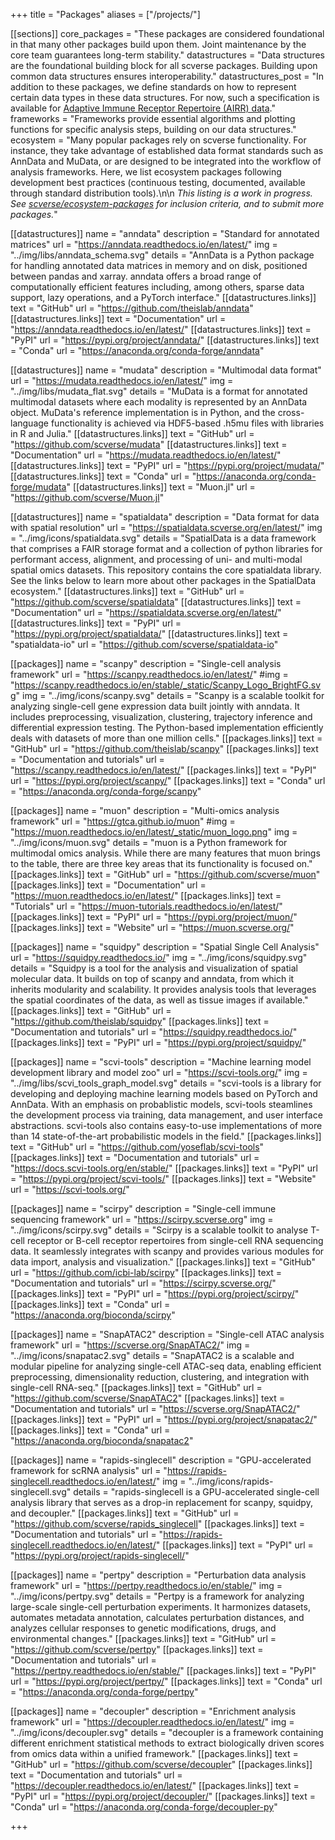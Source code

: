 +++
title = "Packages"
aliases = ["/projects/"]

[[sections]]
	core_packages = "These packages are considered foundational in that many other packages build upon them. Joint maintenance by the core team guarantees long-term stability."
	datastructures = "Data structures are the foundational building block for all scverse packages. Building upon common data structures ensures interoperability."
	datastructures_post = "In addition to these packages, we define standards on how to represent certain data types in these data structures. For now, such a specification is available for [Adaptive Immune Receptor Repertoire (AIRR) data](https://scirpy.scverse.org/en/latest/data-structure.html#storing-airr-rearrangement-data-in-anndata)."
	frameworks = "Frameworks provide essential algorithms and plotting functions for specific analysis steps, building on our data structures."
	ecosystem = "Many popular packages rely on scverse functionality. For instance, they take advantage of established data format standards such as AnnData and MuData, or are designed to be integrated into the workflow of analysis frameworks. Here, we list ecosystem packages following development best practices (continuous testing, documented, available through standard distribution tools).\n\n *This listing is a work in progress. See [scverse/ecosystem-packages](https://github.com/scverse/ecosystem-packages) for inclusion criteria, and to submit more packages.*"

[[datastructures]]
	name = "anndata"
	description = "Standard for annotated matrices"
	url = "https://anndata.readthedocs.io/en/latest/"
	img = "../img/libs/anndata_schema.svg"
	details = "AnnData is a Python package for handling annotated data matrices in memory and on disk, positioned between pandas and xarray. anndata offers a broad range of computationally efficient features including, among others, sparse data support, lazy operations, and a PyTorch interface."
	[[datastructures.links]]
	text = "GitHub"
	url = "https://github.com/theislab/anndata"
	[[datastructures.links]]
	text = "Documentation"
	url = "https://anndata.readthedocs.io/en/latest/"
	[[datastructures.links]]
	text = "PyPI"
	url = "https://pypi.org/project/anndata/"
	[[datastructures.links]]
	text = "Conda"
	url = "https://anaconda.org/conda-forge/anndata"

[[datastructures]]
	name = "mudata"
	description = "Multimodal data format"
	url = "https://mudata.readthedocs.io/en/latest/"
	img = "../img/libs/mudata_flat.svg"
	details = "MuData is a format for annotated multimodal datasets where each modality is represented by an AnnData object. MuData's reference implementation is in Python, and the cross-language functionality is achieved via HDF5-based .h5mu files with libraries in R and Julia."
	[[datastructures.links]]
	text = "GitHub"
	url = "https://github.com/scverse/mudata"
	[[datastructures.links]]
	text = "Documentation"
	url = "https://mudata.readthedocs.io/en/latest/"
	[[datastructures.links]]
	text = "PyPI"
	url = "https://pypi.org/project/mudata/"
	[[datastructures.links]]
	text = "Conda"
	url = "https://anaconda.org/conda-forge/mudata"
	[[datastructures.links]]
	text = "Muon.jl"
	url = "https://github.com/scverse/Muon.jl"

[[datastructures]]
	name = "spatialdata"
	description = "Data format for data with spatial resolution"
	url = "https://spatialdata.scverse.org/en/latest/"
	img = "../img/icons/spatialdata.svg"
	details = "SpatialData is a data framework that comprises a FAIR storage format and a collection of python libraries for performant access, alignment, and processing of uni- and multi-modal spatial omics datasets. This repository contains the core spatialdata library. See the links below to learn more about other packages in the SpatialData ecosystem."
	[[datastructures.links]]
	text = "GitHub"
	url = "https://github.com/scverse/spatialdata"
	[[datastructures.links]]
	text = "Documentation"
	url = "https://spatialdata.scverse.org/en/latest/"
	[[datastructures.links]]
	text = "PyPI"
	url = "https://pypi.org/project/spatialdata/"
	[[datastructures.links]]
	text = "spatialdata-io"
	url = "https://github.com/scverse/spatialdata-io"


[[packages]]
	name = "scanpy"
	description = "Single-cell analysis framework"
	url = "https://scanpy.readthedocs.io/en/latest/"
	#img = "https://scanpy.readthedocs.io/en/stable/_static/Scanpy_Logo_BrightFG.svg"
	img = "../img/icons/scanpy.svg"
	details = "Scanpy is a scalable toolkit for analyzing single-cell gene expression data built jointly with anndata. It includes preprocessing, visualization, clustering, trajectory inference and differential expression testing. The Python-based implementation efficiently deals with datasets of more than one million cells."
	[[packages.links]]
	text = "GitHub"
	url = "https://github.com/theislab/scanpy"
	[[packages.links]]
	text = "Documentation and tutorials"
	url = "https://scanpy.readthedocs.io/en/latest/"
	[[packages.links]]
	text = "PyPI"
	url = "https://pypi.org/project/scanpy/"
	[[packages.links]]
	text = "Conda"
	url = "https://anaconda.org/conda-forge/scanpy"

[[packages]]
	name = "muon"
	description = "Multi-omics analysis framework"
	url = "https://gtca.github.io/muon"
	#img = "https://muon.readthedocs.io/en/latest/_static/muon_logo.png"
	img = "../img/icons/muon.svg"
	details = "muon is a Python framework for multimodal omics analysis. While there are many features that muon brings to the table, there are three key areas that its functionality is focused on."
	[[packages.links]]
	text = "GitHub"
	url = "https://github.com/scverse/muon"
	[[packages.links]]
	text = "Documentation"
	url = "https://muon.readthedocs.io/en/latest/"
	[[packages.links]]
	text = "Tutorials"
	url = "https://muon-tutorials.readthedocs.io/en/latest/"
	[[packages.links]]
	text = "PyPI"
	url = "https://pypi.org/project/muon/"
	[[packages.links]]
	text = "Website"
	url = "https://muon.scverse.org/"


[[packages]]
	name = "squidpy"
	description = "Spatial Single Cell Analysis"
	url = "https://squidpy.readthedocs.io/"
	img = "../img/icons/squidpy.svg"
	details = "Squidpy is a tool for the analysis and visualization of spatial molecular data. It builds on top of scanpy and anndata, from which it inherits modularity and scalability. It provides analysis tools that leverages the spatial coordinates of the data, as well as tissue images if available."
	[[packages.links]]
	text = "GitHub"
	url = "https://github.com/theislab/squidpy"
	[[packages.links]]
	text = "Documentation and tutorials"
	url = "https://squidpy.readthedocs.io/"
	[[packages.links]]
	text = "PyPI"
	url = "https://pypi.org/project/squidpy/"


[[packages]]
	name = "scvi-tools"
	description = "Machine learning model development library and model zoo"
	url = "https://scvi-tools.org/"
	img = "../img/libs/scvi_tools_graph_model.svg"
	details = "scvi-tools is a library for developing and deploying machine learning models based on PyTorch and AnnData. With an emphasis on probablistic models, scvi-tools steamlines the development process via training, data management, and user interface abstractions. scvi-tools also contains easy-to-use implementations of more than 14 state-of-the-art probabilistic models in the field."
	[[packages.links]]
	text = "GitHub"
	url = "https://github.com/yoseflab/scvi-tools"
	[[packages.links]]
	text = "Documentation and tutorials"
	url = "https://docs.scvi-tools.org/en/stable/"
	[[packages.links]]
	text = "PyPI"
	url = "https://pypi.org/project/scvi-tools/"
	[[packages.links]]
	text = "Website"
	url = "https://scvi-tools.org/"

[[packages]]
	name = "scirpy"
	description = "Single-cell immune sequencing framework"
	url = "https://scirpy.scverse.org"
	img = "../img/icons/scirpy.svg"
	details = "Scirpy is a scalable toolkit to analyse T-cell receptor or B-cell receptor repertoires from single-cell RNA sequencing data. It seamlessly integrates with scanpy and provides various modules for data import, analysis and visualization."
	[[packages.links]]
	text = "GitHub"
	url = "https://github.com/icbi-lab/scirpy"
	[[packages.links]]
	text = "Documentation and tutorials"
	url = "https://scirpy.scverse.org/"
	[[packages.links]]
	text = "PyPI"
	url = "https://pypi.org/project/scirpy/"
	[[packages.links]]
	text = "Conda"
	url = "https://anaconda.org/bioconda/scirpy"

[[packages]]
	name = "SnapATAC2"
	description = "Single-cell ATAC analysis framework"
	url = "https://scverse.org/SnapATAC2/"
	img = "../img/icons/snapatac2.svg"
	details = "SnapATAC2 is a scalable and modular pipeline for analyzing single-cell ATAC-seq data, enabling efficient preprocessing, dimensionality reduction, clustering, and integration with single-cell RNA-seq."
	[[packages.links]]
	text = "GitHub"
	url = "https://github.com/scverse/SnapATAC2"
	[[packages.links]]
	text = "Documentation and tutorials"
	url = "https://scverse.org/SnapATAC2/"
	[[packages.links]]
	text = "PyPI"
	url = "https://pypi.org/project/snapatac2/"
	[[packages.links]]
	text = "Conda"
	url = "https://anaconda.org/bioconda/snapatac2"

[[packages]]
	name = "rapids-singlecell"
	description = "GPU-accelerated framework for scRNA analysis"
	url = "https://rapids-singlecell.readthedocs.io/en/latest/"
	img = "../img/icons/rapids-singlecell.svg"
	details = "rapids-singlecell is a GPU-accelerated single-cell analysis library that serves as a drop-in replacement for scanpy, squidpy, and decoupler."
	[[packages.links]]
	text = "GitHub"
	url = "https://github.com/scverse/rapids_singlecell"
	[[packages.links]]
	text = "Documentation and tutorials"
	url = "https://rapids-singlecell.readthedocs.io/en/latest/"
	[[packages.links]]
	text = "PyPI"
	url = "https://pypi.org/project/rapids-singlecell/"

[[packages]]
	name = "pertpy"
	description = "Perturbation data analysis framework"
	url = "https://pertpy.readthedocs.io/en/stable/"
	img = "../img/icons/pertpy.svg"
	details = "Pertpy is a framework for analyzing large-scale single-cell perturbation experiments. It harmonizes datasets, automates metadata annotation, calculates perturbation distances, and analyzes cellular responses to genetic modifications, drugs, and environmental changes."
	[[packages.links]]
	text = "GitHub"
	url = "https://github.com/scverse/pertpy"
	[[packages.links]]
	text = "Documentation and tutorials"
	url = "https://pertpy.readthedocs.io/en/stable/"
	[[packages.links]]
	text = "PyPI"
	url = "https://pypi.org/project/pertpy/"
	[[packages.links]]
	text = "Conda"
	url = "https://anaconda.org/conda-forge/pertpy"

[[packages]]
	name = "decoupler"
	description = "Enrichment analysis framework"
	url = "https://decoupler.readthedocs.io/en/latest/"
	img = "../img/icons/decoupler.svg"
	details = "decoupler is a framework containing different enrichment statistical methods to extract biologically driven scores from omics data within a unified framework."
	[[packages.links]]
	text = "GitHub"
	url = "https://github.com/scverse/decoupler"
	[[packages.links]]
	text = "Documentation and tutorials"
	url = "https://decoupler.readthedocs.io/en/latest/"
	[[packages.links]]
	text = "PyPI"
	url = "https://pypi.org/project/decoupler/"
	[[packages.links]]
	text = "Conda"
	url = "https://anaconda.org/conda-forge/decoupler-py"

+++
